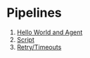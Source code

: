 # Pipelines

1. [Hello World and Agent](1.Jenkinsfile)
2. [Script](2.Jenkinsfile)
3. [Retry/Timeouts](3.Jenkinsfile)
